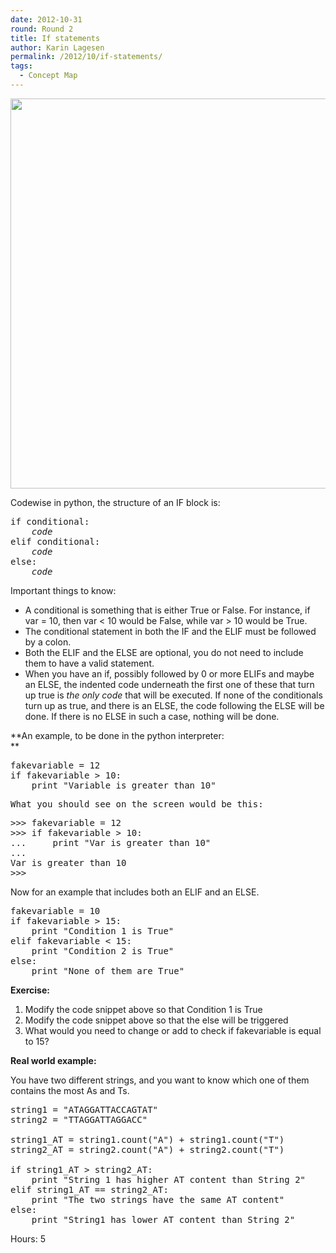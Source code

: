 ```yaml
---
date: 2012-10-31
round: Round 2
title: If statements
author: Karin Lagesen
permalink: /2012/10/if-statements/
tags:
  - Concept Map
---
```

[<img class="alignnone  wp-image-997" title="cm" src="/training-course/uploads/2012/10/cm1.png" alt="" width="864" height="624" />][1]

Codewise in python, the structure of an IF block is:

<pre>if conditional:
    <em>code</em>
elif conditional:
    <em>code</em>
else:
    <em>code</em></pre>

Important things to know:

*   A conditional is something that is either True or False. For instance, if var = 10, then var < 10 would be False, while var > 10 would be True.
*   The conditional statement in both the IF and the ELIF must be followed by a colon.
*   Both the ELIF and the ELSE are optional, you do not need to include them to have a valid statement.
*   When you have an if, possibly followed by 0 or more ELIFs and maybe an ELSE, the indented code underneath the first one of these that turn up true is *the only code* that will be executed. If none of the conditionals turn up as true, and there is an ELSE, the code following the ELSE will be done. If there is no ELSE in such a case, nothing will be done.

**An example, to be done in the python interpreter:  
** 
<pre>fakevariable = 12
if fakevariable &gt; 10:
    print "Variable is greater than 10"</pre>

<pre>What you should see on the screen would be this:</pre>

<pre>&gt;&gt;&gt; fakevariable = 12
&gt;&gt;&gt; if fakevariable &gt; 10:
...     print "Var is greater than 10"
... 
Var is greater than 10
&gt;&gt;&gt;</pre>

Now for an example that includes both an ELIF and an ELSE.

<pre>fakevariable = 10
if fakevariable > 15:
    print "Condition 1 is True"
elif fakevariable &lt; 15:
    print "Condition 2 is True"
else:
    print "None of them are True"
</pre>

**Exercise:**

1. Modify the code snippet above so that Condition 1 is True  
2. Modify the code snippet above so that the else will be triggered  
3. What would you need to change or add to check if fakevariable is equal to 15?

**Real world example:**

You have two different strings, and you want to know which one of them contains the most As and Ts.

<pre>string1 = "ATAGGATTACCAGTAT"
string2 = "TTAGGATTAGGACC"

string1_AT = string1.count("A") + string1.count("T")
string2_AT = string2.count("A") + string2.count("T")

if string1_AT > string2_AT:
    print "String 1 has higher AT content than String 2"
elif string1_AT == string2_AT:
    print "The two strings have the same AT content"
else:
    print "String1 has lower AT content than String 2"
</pre>

Hours: 5

 [1]: /training-course/uploads/2012/10/cm1.png
